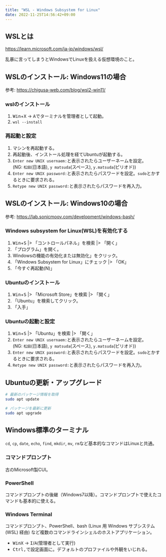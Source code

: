 ```yaml
---
title: "WSL - Windows Subsystem for Linux"
date: 2022-11-25T14:56:42+09:00
---
```


## WSLとは
https://learn.microsoft.com/ja-jp/windows/wsl/

乱暴に言ってしまうとWindowsでLinuxを扱える仮想環境のこと。

## WSLのインストール: Windows11の場合
参考: https://chigusa-web.com/blog/wsl2-win11/

### wslのインストール
1. <kbd>Win</kbd>+<kbd>X</kbd> → <kbd>A</kbd>でターミナルを管理者として起動。
2. `wsl --install`

### 再起動と設定
1. マシンを再起動する。
2. 再起動後、インストール処理を経てUbuntuが起動する。
3. `Enter new UNIX usernaem:`と表示されたらユーザーネームを設定。<br>(NG: `松田`(日本語), `y matsuda`(スペース), `y.matsuda`(ピリオド))
4. `Enter new UNIX password:`と表示されたらパスワードを設定。`sudo`とかするときに要求される。
5. `Retype new UNIX password:`と表示されたらパスワードを再入力。

## WSLのインストール: Windows10の場合
参考: https://lab.sonicmoov.com/development/windows-bash/

### Windows subsystem for Linux(WSL)を有効化する
1. <kbd>Win</kbd>+<kbd>S</kbd> |> 「コントロールパネル」を検索 |> 「開く」
2. 「プログラム」を開く。
3. Windowsの機能の有効化または無効化」をクリック。
4. 「Windows Subsystem for Linux」にチェック |> 「OK」
5. 「今すぐ再起動(N)」

### Ubuntuのインストール
1. <kbd>Win</kbd>+<kbd>S</kbd> |> 「Microsoft Store」を検索 |> 「開く」
2. 「Ubuntu」を検索してクリック。
3. 「入手」

### Ubuntuの起動と設定
1. <kbd>Win</kbd>+<kbd>S</kbd> |> 「Ubuntu」を検索 |> 「開く」
2. `Enter new UNIX usernaem:`と表示されたらユーザーネームを設定。<br>(NG: `松田`(日本語), `y matsuda`(スペース), `y.matsuda`(ピリオド))
3. `Enter new UNIX password:`と表示されたらパスワードを設定。`sudo`とかするときに要求される。
4. `Retype new UNIX password:`と表示されたらパスワードを再入力。


## Ubuntuの更新・アップグレード
```bash
# 最新のパッケージ情報を取得
sudo apt update

# パッケージを最新に更新
sudo apt upgrade
```

## Windows標準のターミナル
`cd`, `cp`, `date`, `echo`, `find`, `mkdir`, `mv`, `rm`など基本的なコマンドはLinuxと共通。

### コマンドプロンプト
古のMicrosoft製CUI。

### PowerShell
コマンドプロンプトの後継（Windows7以降）。コマンドプロンプトで使えたコマンドも基本的に使える。

### Windows Terminal
コマンドプロンプト、PowerShell、bash (Linux 用 Windows サブシステム (WSL) 経由) など複数のコマンドラインシェルのホストアプリケーション。

- <kbd>Win</kbd><kbd>X</kbd> → <kbd>I</kbd>/<kbd>A</kbd>(管理者として実行)
- <kbd>Ctrl</kbd><kbd>,</kbd>で設定画面に。デフォルトのプロファイルや外観をいじれる。

